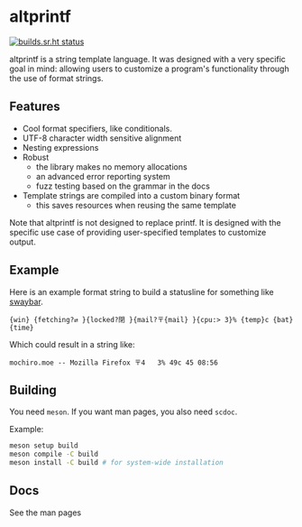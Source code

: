 # altprintf
[![builds.sr.ht status](https://builds.sr.ht/~lattis.svg?search=altprintf)](https://builds.sr.ht/~lattis?search=altprintf)

altprintf is a string template language.  It was designed with a very specific
goal in mind: allowing users to customize a program's functionality through the
use of format strings.

## Features

+ Cool format specifiers, like conditionals.
+ UTF-8 character width sensitive alignment
+ Nesting expressions
+ Robust
  - the library makes no memory allocations
  - an advanced error reporting system
  - fuzz testing based on the grammar in the docs
+ Template strings are compiled into a custom binary format
  - this saves resources when reusing the same template

Note that altprintf is not designed to replace printf.  It is designed with the
specific use case of providing user-specified templates to customize output.

## Example

Here is an example format string to build a statusline for something like
[swaybar](https://github.com/swaywm/sway/wiki#swaybar-configuration).

```
{win} {fetching?⇄ }{locked?閉 }{mail?〒{mail} }{cpu:> 3}% {temp}c {bat} {time}
```

Which could result in a string like:

```
mochiro.moe -- Mozilla Firefox 〒4   3% 49c 45 08:56
```

## Building

You need `meson`.  If you want man pages, you also need `scdoc`.

Example:

```sh
meson setup build
meson compile -C build
meson install -C build # for system-wide installation
```

## Docs

See the man pages
